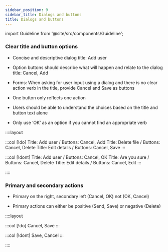 ```yaml
---
sidebar_position: 9
sidebar_title: Dialogs and buttons
title: Dialogs and buttons
---
```


import Guideline from '@site/src/components/Guideline';


### Clear title and button options

- Concise and descriptive dialog title: Add user

- Option buttons should describe what will happen and relate to the dialog title: Cancel, Add

- Forms: When asking for user input using a dialog and there is no clear action verb in the title, provide Cancel and Save as buttons

- One button only reflects one action

- Users should be able to understand the choices based on the title and button text alone

- Only use ‘OK’ as an option if you cannot find an appropriate verb

::::layout

:::col
[!do]
Title: Add user  / Buttons: Cancel, Add
Title: Delete file  / Buttons: Cancel, Delete
Title: Edit details  / Buttons: Cancel, Save
:::

:::col
[!dont]
Title: Add user  / Buttons: Cancel, OK
Title: Are you sure  / Buttons: Cancel, Delete
Title: Edit details  / Buttons: Cancel, Edit
:::

::::

### Primary and secondary actions

- Primary on the right, secondary left (Cancel, OK) not (OK, Cancel)

- Primary actions can either be positive (Send, Save) or negative (Delete)

::::layout

:::col
[!do]
Cancel, Save
:::

:::col
[!dont]
Save, Cancel
:::

::::
